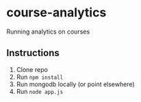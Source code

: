 # course-analytics

Running analytics on courses

## Instructions

1. Clone repo
2. Run `npm install`
3. Run mongodb locally (or point elsewhere)
4. Run `node app.js`
